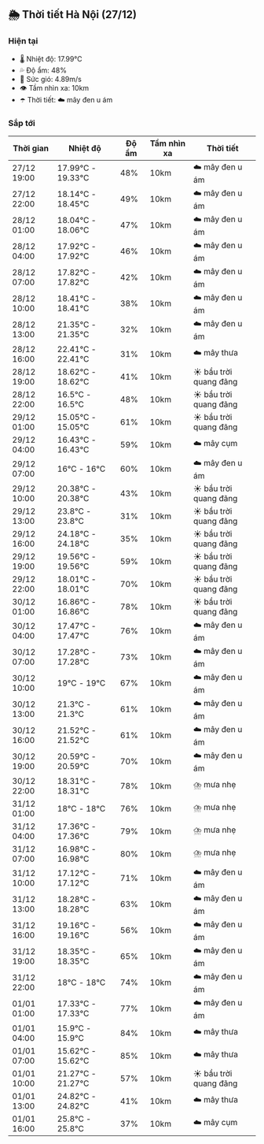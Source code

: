 ## 🌦️ Thời tiết Hà Nội (27/12)

### Hiện tại

- 🌡️ Nhiệt độ: 17.99℃
- 💦 Độ ẩm: 48%
- 💨 Sức gió: 4.89m/s
- 👁️ Tầm nhìn xa: 10km
- ☂️ Thời tiết: ☁️ mây đen u ám

### Sắp tới

| Thời gian | Nhiệt độ | Độ ẩm | Tầm nhìn xa | Thời tiết |
| --- | --- | --- | --- | --- |
| 27/12 19:00 | 17.99℃ - 19.33℃ | 48% | 10km | ☁️ mây đen u ám |
| 27/12 22:00 | 18.14℃ - 18.45℃ | 49% | 10km | ☁️ mây đen u ám |
| 28/12 01:00 | 18.04℃ - 18.06℃ | 47% | 10km | ☁️ mây đen u ám |
| 28/12 04:00 | 17.92℃ - 17.92℃ | 46% | 10km | ☁️ mây đen u ám |
| 28/12 07:00 | 17.82℃ - 17.82℃ | 42% | 10km | ☁️ mây đen u ám |
| 28/12 10:00 | 18.41℃ - 18.41℃ | 38% | 10km | ☁️ mây đen u ám |
| 28/12 13:00 | 21.35℃ - 21.35℃ | 32% | 10km | ☁️ mây đen u ám |
| 28/12 16:00 | 22.41℃ - 22.41℃ | 31% | 10km | ☁️ mây thưa |
| 28/12 19:00 | 18.62℃ - 18.62℃ | 41% | 10km | ☀️ bầu trời quang đãng |
| 28/12 22:00 | 16.5℃ - 16.5℃ | 48% | 10km | ☀️ bầu trời quang đãng |
| 29/12 01:00 | 15.05℃ - 15.05℃ | 61% | 10km | ☀️ bầu trời quang đãng |
| 29/12 04:00 | 16.43℃ - 16.43℃ | 59% | 10km | ☁️ mây cụm |
| 29/12 07:00 | 16℃ - 16℃ | 60% | 10km | ☁️ mây đen u ám |
| 29/12 10:00 | 20.38℃ - 20.38℃ | 43% | 10km | ☀️ bầu trời quang đãng |
| 29/12 13:00 | 23.8℃ - 23.8℃ | 31% | 10km | ☀️ bầu trời quang đãng |
| 29/12 16:00 | 24.18℃ - 24.18℃ | 35% | 10km | ☀️ bầu trời quang đãng |
| 29/12 19:00 | 19.56℃ - 19.56℃ | 59% | 10km | ☀️ bầu trời quang đãng |
| 29/12 22:00 | 18.01℃ - 18.01℃ | 70% | 10km | ☀️ bầu trời quang đãng |
| 30/12 01:00 | 16.86℃ - 16.86℃ | 78% | 10km | ☀️ bầu trời quang đãng |
| 30/12 04:00 | 17.47℃ - 17.47℃ | 76% | 10km | ☁️ mây đen u ám |
| 30/12 07:00 | 17.28℃ - 17.28℃ | 73% | 10km | ☁️ mây đen u ám |
| 30/12 10:00 | 19℃ - 19℃ | 67% | 10km | ☁️ mây đen u ám |
| 30/12 13:00 | 21.3℃ - 21.3℃ | 61% | 10km | ☁️ mây đen u ám |
| 30/12 16:00 | 21.52℃ - 21.52℃ | 61% | 10km | ☁️ mây đen u ám |
| 30/12 19:00 | 20.59℃ - 20.59℃ | 70% | 10km | ☁️ mây đen u ám |
| 30/12 22:00 | 18.31℃ - 18.31℃ | 78% | 10km | ⛈️ mưa nhẹ |
| 31/12 01:00 | 18℃ - 18℃ | 76% | 10km | ⛈️ mưa nhẹ |
| 31/12 04:00 | 17.36℃ - 17.36℃ | 79% | 10km | ⛈️ mưa nhẹ |
| 31/12 07:00 | 16.98℃ - 16.98℃ | 80% | 10km | ⛈️ mưa nhẹ |
| 31/12 10:00 | 17.12℃ - 17.12℃ | 71% | 10km | ☁️ mây đen u ám |
| 31/12 13:00 | 18.28℃ - 18.28℃ | 63% | 10km | ☁️ mây đen u ám |
| 31/12 16:00 | 19.16℃ - 19.16℃ | 56% | 10km | ☁️ mây đen u ám |
| 31/12 19:00 | 18.35℃ - 18.35℃ | 65% | 10km | ☁️ mây đen u ám |
| 31/12 22:00 | 18℃ - 18℃ | 74% | 10km | ☁️ mây đen u ám |
| 01/01 01:00 | 17.33℃ - 17.33℃ | 77% | 10km | ☁️ mây đen u ám |
| 01/01 04:00 | 15.9℃ - 15.9℃ | 84% | 10km | ☁️ mây thưa |
| 01/01 07:00 | 15.62℃ - 15.62℃ | 85% | 10km | ☁️ mây thưa |
| 01/01 10:00 | 21.27℃ - 21.27℃ | 57% | 10km | ☀️ bầu trời quang đãng |
| 01/01 13:00 | 24.82℃ - 24.82℃ | 41% | 10km | ☁️ mây thưa |
| 01/01 16:00 | 25.8℃ - 25.8℃ | 37% | 10km | ☁️ mây cụm |
